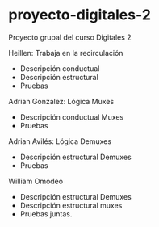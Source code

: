 # proyecto-digitales-2
Proyecto grupal del curso Digitales 2

Heillen: Trabaja en la recirculación
- Descripción conductual 
- Descripción estructural
- Pruebas

Adrian Gonzalez: Lógica Muxes
- Descripción conductual Muxes
- Pruebas

Adrian Avilés: Lógica Demuxes
- Descripción estructural Demuxes
- Pruebas

William Omodeo 
- Descripción estructural Demuxes
- Descripción estructural muxes
- Pruebas juntas.

